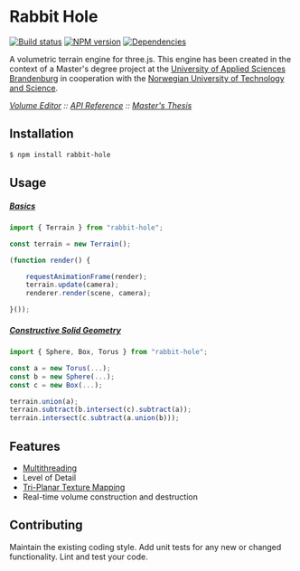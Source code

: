 # Rabbit Hole
[![Build status](https://travis-ci.org/vanruesc/rabbit-hole.svg?branch=master)](https://travis-ci.org/vanruesc/rabbit-hole)
[![NPM version](https://badge.fury.io/js/rabbit-hole.svg)](http://badge.fury.io/js/rabbit-hole)
[![Dependencies](https://david-dm.org/vanruesc/rabbit-hole.svg?branch=master)](https://david-dm.org/vanruesc/rabbit-hole)

A volumetric terrain engine for three.js. This engine has been created in the context of a Master's degree project at
the [University of Applied Sciences Brandenburg](https://www.th-brandenburg.de) in cooperation with the
[Norwegian University of Technology and Science](https://www.ntnu.no).

*[Volume Editor]() ::
[API Reference](http://vanruesc.github.io/rabbit-hole/docs) ::
[Master's Thesis](http://vanruesc.github.io/rabbit-hole/volumetric-terrain-rendering-with-webgl.pdf)*


## Installation

```sh
$ npm install rabbit-hole
``` 


## Usage

##### [Basics]()

```javascript
import { Terrain } from "rabbit-hole";

const terrain = new Terrain();

(function render() {

	requestAnimationFrame(render);
	terrain.update(camera);
	renderer.render(scene, camera);

}());
```

##### [Constructive Solid Geometry]()

```javascript
import { Sphere, Box, Torus } from "rabbit-hole";

const a = new Torus(...);
const b = new Sphere(...);
const c = new Box(...);

terrain.union(a);
terrain.subtract(b.intersect(c).subtract(a));
terrain.intersect(c.subtract(a.union(b)));
```


## Features

- [Multithreading](https://developer.mozilla.org/en-US/docs/Web/API/Web_Workers_API/Using_web_workers)
- Level of Detail
- [Tri-Planar Texture Mapping]()
- Real-time volume construction and destruction


## Contributing

Maintain the existing coding style. Add unit tests for any new or changed functionality. Lint and test your code.

